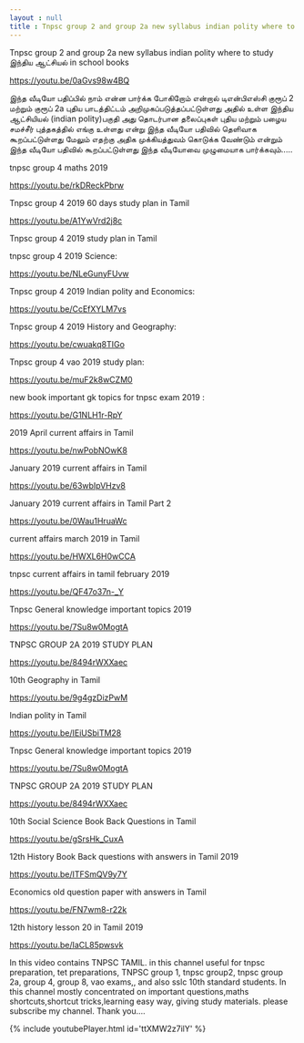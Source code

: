 ```yaml
---
layout : null
title : Tnpsc group 2 and group 2a new syllabus indian polity where to study இந்திய ஆட்சியல் in school books
---
```


Tnpsc group 2 and group 2a new syllabus indian polity where to study இந்திய ஆட்சியல் in school books

https://youtu.be/0aGvs98w4BQ

இந்த வீடியோ பதிப்பில் நாம் என்ன பார்க்க போகிறோம் என்றால் டிஎன்பிஎஸ்சி குரூப் 2 மற்றும் குரூப் 2a புதிய பாடத்திட்டம் அறிமுகப்படுத்தப்பட்டுள்ளது அதில் உள்ள இந்திய ஆட்சியியல்  (indian polity)பகுதி அது தொடர்பான தலைப்புகள் புதிய மற்றும் பழைய சமச்சீர் புத்தகத்தில் எங்கு உள்ளது என்று இந்த வீடியோ பதிவில் தெளிவாக கூறப்பட்டுள்ளது மேலும் எதற்கு அதிக முக்கியத்துவம் கொடுக்க வேண்டும் என்றும் இந்த வீடியோ பதிவில் கூறப்பட்டுள்ளது இந்த வீடியோவை முழுமையாக பார்க்கவும்.....

tnpsc group 4 maths 2019

https://youtu.be/rkDReckPbrw

Tnpsc group 4 2019 60 days study plan in Tamil

https://youtu.be/A1YwVrd2j8c

Tnpsc group 4 2019 study plan in Tamil 

tnpsc group 4 2019 Science:

https://youtu.be/NLeGunyFUvw

Tnpsc group 4 2019 Indian polity and Economics:

https://youtu.be/CcEfXYLM7vs

Tnpsc group 4 2019 History and Geography:

https://youtu.be/cwuakq8TIGo

Tnpsc group 4 vao 2019 study plan:

https://youtu.be/muF2k8wCZM0

new book important gk topics for tnpsc exam 2019 :

https://youtu.be/G1NLH1r-RpY

2019 April current affairs in Tamil

https://youtu.be/nwPobNOwK8

January 2019 current affairs in Tamil

https://youtu.be/63wbIpVHzv8

January 2019 current affairs in Tamil Part 2

https://youtu.be/0Wau1HruaWc

current affairs march 2019 in Tamil

https://youtu.be/HWXL6H0wCCA

tnpsc current affairs in tamil february 2019

https://youtu.be/QF47o37n-_Y


Tnpsc General knowledge important topics 2019

https://youtu.be/7Su8w0MogtA

TNPSC GROUP 2A 2019 STUDY PLAN

https://youtu.be/8494rWXXaec

10th Geography in Tamil

https://youtu.be/9g4gzDizPwM

Indian polity in Tamil

https://youtu.be/IEiUSbiTM28

Tnpsc General knowledge important topics 2019

https://youtu.be/7Su8w0MogtA

TNPSC GROUP 2A 2019 STUDY PLAN

https://youtu.be/8494rWXXaec

10th Social Science Book Back Questions in Tamil

https://youtu.be/gSrsHk_CuxA

12th History Book Back questions with answers in Tamil 2019

https://youtu.be/ITFSmQV9y7Y

Economics old question paper with answers in Tamil

https://youtu.be/FN7wm8-r22k

12th history lesson 20 in Tamil 2019

https://youtu.be/IaCL85pwsvk

In this video contains TNPSC TAMIL. in this channel useful for tnpsc preparation, tet preparations, TNPSC group 1, tnpsc group2, tnpsc group 2a, group 4, group 8, vao exams,, and also sslc 10th standard students. In this channel mostly concentrated on important questions,maths shortcuts,shortcut tricks,learning easy way, giving study materials. please subscribe my channel. Thank you....



{% include youtubePlayer.html id='ttXMW2z7ilY' %}
